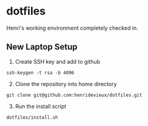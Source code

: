 # dotfiles
Henri's working environment completely checked in. 

## New Laptop Setup
1. Create SSH key and add to github
```
ssh-keygen -t rsa -b 4096 
```
2. Clone the repository into home directory
```
git clone git@github.com:henridevieux/dotfiles.git
```
3. Run the install script
```
dotfiles/install.sh
```
